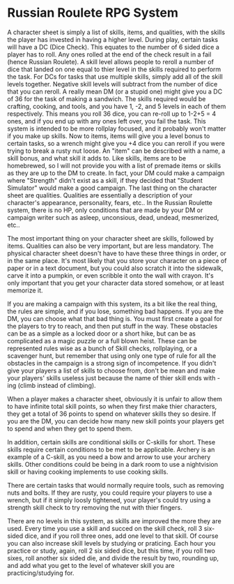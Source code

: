 # Russian Roulete RPG System

A character sheet is simply a list of skills, items, and qualities, with the skills the player has invested in having a higher level.
During play, certain tasks will have a DC (Dice Check). This equates to the number of 6 sided dice a player has to roll. 
Any ones rolled at the end of the check result in a fail (hence Russian Roulete). A skill level allows people to reroll 
a number of dice that landed on one equal to thier level in the skills required to perform the task. For DCs for tasks that use
multiple skills, simply add all of the skill levels together. Negative skill levels will subtract from the number of
dice that you can reroll. A really mean DM (or a stupid one) might give you a DC of 36 for the task of making a sandwich. 
The skills required would be crafting, cooking, and tools, and you have 1, -2, and 5 levels
in each of them respectively. This means you roll 36 dice, you can re-roll up to 1-2+5 = 4 ones, and if you end up with
any ones left over, you fail the task. This system is intended to be more rollplay focused, and it probably won't matter if 
you make up skills. Now to items, items will give you a level bonus to certain tasks, so a wrench might give you +4 dice
you can reroll if you were trying to break a rusty nut loose. An "item" can be described with a name, a skill bonus,
and what skill it adds to. Like skills, items are to be homebrewed, so I will not provide you with 
a list of premade items or skills as they are up to the DM to create. In fact, your DM could make a campaign where "Strength" didn't exist
as a skill, if they decided that "Student Simulator" would make a good campaign. The last thing on the character sheet are qualities.
Qualities are essentially a description of your character's appearance, personality, fears, etc.. In the Russian Roulette system,
there is no HP, only conditions that are made by your DM or campaign writer such as asleep, unconsious, dead, undead, mesmerized, etc.. 

The most important thing on your character sheet are skills, followed by items. Qualities can also be very important, but 
are less mandatory. The physical character sheet doesn't have to have these three things in order, or in the same place. 
It's most likely that you store your character on a piece of paper or in a text document, but you could also scratch it into 
the sidewalk, carve it into a pumpkin, or even scribble it onto the wall with crayon. It's only important that you get
your character data stored somehow, or at least memorize it. 

If you are making a campaign with this system, its a bit like the real thing, the rules are simple, and if you lose,
something bad happens. If you are the DM, you can choose what that bad thing is. You must first create a goal for the 
players to try to reach, and then put stuff in the way. These obstacles can be as a simple as a locked door or a short hike,
but can be as complicated as a magic puzzle or a full blown heist. These can be represented rules wise as a bunch of Skill
checks, rollplaying, or a scavenger hunt, but remember that using only one type of rule for all the obstacles in the campaign
is a strong sign of incompetence. If you didn't give your players a list of skills to choose from, don't be mean and
make your players' skills useless just because the name of thier skill ends with -ing (climb instead of climbing). 

When a player makes a character sheet, obviously it is unfair to allow them to have infinite total skill points, so when they first
make thier characters, they get a total of 36 points to spend on whatever skills they so desire. If you are the DM, you can 
decide how many new skill points your players get to spend and when they get to spend them.

In addition, certain skills are conditional skills or C-skills for short. These skills require certain conditions to be met to be applicable.
Archery is an example of a C-skill, as you need a bow and arrow to use your archery skills. Other conditions could be being in a dark room to 
use a nightvision skill or having cooking implements to use cooking skills.

There are certain tasks that would normally require tools, such as removing nuts and bolts. If they are rusty, you could require 
your players to use a wrench, but if it simply loosly tightened, your player's could try using a strength skill check to
try removing the nut with thier fingers.

There are no levels in this system, as skills are improved the more they are used. Every time you use a skill and succed on the skill check,
roll 3 six-sided dice, and if you roll three ones, add one level to that skill. Of course you can also increase skill levels by studying
or praticing. Each hour you practice or study, again, roll 2 six sided dice, but this time, if you roll two sixes, roll another six sided die,
and divide the result by two, rounding up, and add what you get to the level of whatever skill you are practicing/studying for.